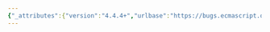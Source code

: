 ```yaml
---
{"_attributes":{"version":"4.4.4+","urlbase":"https://bugs.ecmascript.org/","maintainer":"dherman@mozilla.com"},"bug":{"bug_id":3377,"creation_ts":"2014-11-13 08:54:00 -0800","short_desc":"25.1.2  The %IteratorPrototype % Object: Typos","delta_ts":"2014-12-07 14:34:59 -0800","product":"Draft for 6th Edition","component":"editorial issue","version":"Rev 28: October 14, 2014 Draft","rep_platform":"All","op_sys":"All","bug_status":"RESOLVED","resolution":"FIXED","priority":"Normal","bug_severity":"normal","everconfirmed":true,"reporter":{"uid":"andrebargull","name":"André Bargull"},"assigned_to":{"uid":"allen","name":"Allen Wirfs-Brock"},"long_desc":[{"commentid":10626,"comment_count":0,"who":{"uid":"andrebargull","name":"André Bargull"},"bug_when":"2014-11-13 08:54:23 -0800","thetext":"25.1.2  The %IteratorPrototype % Object\n\n- \"Function prototype object\" -> \"%IteratorPrototype% object\"\n\nAlso: Section \"25.1.2.1.1\" should just be \"25.1.2.1\"."},{"commentid":10735,"comment_count":1,"who":{"uid":"allen","name":"Allen Wirfs-Brock"},"bug_when":"2014-12-04 15:19:38 -0800","thetext":"fixed in rev29 editor's draft"},{"commentid":10840,"comment_count":2,"who":{"uid":"allen","name":"Allen Wirfs-Brock"},"bug_when":"2014-12-07 14:34:59 -0800","thetext":"fixed in rev29"}]}}
---
```

